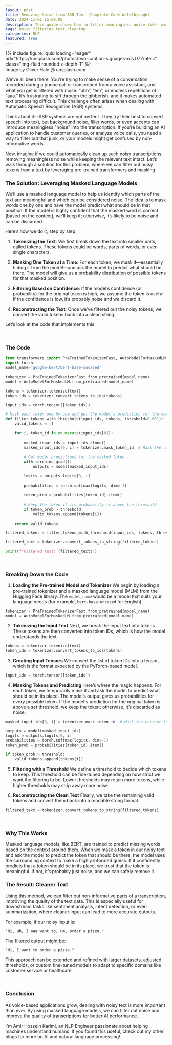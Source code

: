 ```yaml
---
layout: post
title: Removing Noise from ASR Text (Complete Code Walkthrough)
date: 2024-11-01 15:09:00
description: This guide shows how to filter meaningless noise like 'um' and 'aaa' from text, improving quality for NLP tasks.
tags: noise_filtering text_cleaning
categories: NLP
featured: true
---
```


<div class="row mt-3">
    <div class="col-12 mt-3 mt-md-0">
        {% include figure.liquid loading="eager" url="https://unsplash.com/photos/two-caution-signages-oTvU7Zmteic" class="img-fluid rounded z-depth-1" %}
    </div>
</div>
<div class="caption">
    Image by Oliver Hale @ unsplash.com
</div>

We’ve all been there. You’re trying to make sense of a conversation recorded during a phone call or transcribed from a voice assistant, and what you get is littered with noise: “uhh”, “em”, or endless repetitions of “aaa.” It’s frustrating to sift through the gibberish, and it makes automated text processing difficult. This challenge often arises when dealing with Automatic Speech Recognition (ASR) systems.

Think about it—ASR systems are not perfect. They try their best to convert speech into text, but background noise, filler words, or even accents can introduce meaningless "noise" into the transcription. If you’re building an AI application to handle customer queries, or analyze voice calls, you need a way to filter out that junk, or your models might get confused by non-informative words. 

Now, imagine if we could automatically clean up such noisy transcriptions, removing meaningless noise while keeping the relevant text intact. Let’s walk through a solution for this problem, where we can filter out noisy tokens from a text by leveraging pre-trained transformers and masking.

### The Solution: Leveraging Masked Language Models

We’ll use a masked language model to help us identify which parts of the text are meaningful and which can be considered noise. The idea is to mask words one by one and have the model predict what should be in that position. If the model is highly confident that the masked word is correct (based on the context), we’ll keep it; otherwise, it’s likely to be noise and can be discarded.

Here’s how we do it, step by step:

1. **Tokenizing the Text**: We first break down the text into smaller units, called tokens. These tokens could be words, parts of words, or even single characters.
  
2. **Masking One Token at a Time**: For each token, we mask it—essentially hiding it from the model—and ask the model to predict what should be there. The model will give us a probability distribution of possible tokens for that masked position.

3. **Filtering Based on Confidence**: If the model’s confidence (or probability) for the original token is high, we assume the token is useful. If the confidence is low, it’s probably noise and we discard it.

4. **Reconstructing the Text**: Once we’ve filtered out the noisy tokens, we convert the valid tokens back into a clean string.

Let’s look at the code that implements this.

<br />


### The Code

```python
from transformers import PreTrainedTokenizerFast, AutoModelForMaskedLM
import torch
model_name='google-bert/bert-base-uncased'

tokenizer = PreTrainedTokenizerFast.from_pretrained(model_name)
model = AutoModelForMaskedLM.from_pretrained(model_name)

tokens = tokenizer.tokenize(text)
token_ids = tokenizer.convert_tokens_to_ids(tokens)

input_ids = torch.tensor([token_ids])

# Mask each token one by one and get the model's prediction for the masked token
def filter_tokens_with_threshold(input_ids, tokens, threshold=0.001):
    valid_tokens = []
    
    for i, token_id in enumerate(input_ids[0]):
        
        masked_input_ids = input_ids.clone()
        masked_input_ids[0, i] = tokenizer.mask_token_id  # Mask the current token
        
        # Get model predictions for the masked token
        with torch.no_grad():
            outputs = model(masked_input_ids)
        
        logits = outputs.logits[0, i]
        
        probabilities = torch.softmax(logits, dim=-1)
        
        token_prob = probabilities[token_id].item()
        
        # Keep the token if its probability is above the threshold
        if token_prob > threshold:
            valid_tokens.append(tokens[i])
    
    return valid_tokens

filtered_tokens = filter_tokens_with_threshold(input_ids, tokens, threshold=0.0002)

filtered_text = tokenizer.convert_tokens_to_string(filtered_tokens)

print(f"Filtered text: {filtered_text}")
```
<br />

### Breaking Down the Code

1. **Loading the Pre-trained Model and Tokenizer**
We begin by loading a pre-trained tokenizer and a masked language model (MLM) from the Hugging Face library. The `model_name` would be a model that suits your language needs (for example, `bert-base-uncased` for English).

```python
tokenizer = PreTrainedTokenizerFast.from_pretrained(model_name)
model = AutoModelForMaskedLM.from_pretrained(model_name)
```

2. **Tokenizing the Input Text**
Next, we break the input text into tokens. These tokens are then converted into token IDs, which is how the model understands the text.

```python
tokens = tokenizer.tokenize(text)
token_ids = tokenizer.convert_tokens_to_ids(tokens)
```

3. **Creating Input Tensors**
We convert the list of token IDs into a tensor, which is the format expected by the PyTorch-based model.

```python
input_ids = torch.tensor([token_ids])
```

4. **Masking Tokens and Predicting**
Here’s where the magic happens. For each token, we temporarily mask it and ask the model to predict what should be in its place. The model’s output gives us probabilities for every possible token. If the model's prediction for the original token is above a set threshold, we keep the token; otherwise, it’s discarded as noise.

```python
masked_input_ids[0, i] = tokenizer.mask_token_id  # Mask the current token

outputs = model(masked_input_ids)
logits = outputs.logits[0, i]
probabilities = torch.softmax(logits, dim=-1)
token_prob = probabilities[token_id].item()

if token_prob > threshold:
    valid_tokens.append(tokens[i])
```

5. **Filtering with a Threshold**
We define a threshold to decide which tokens to keep. This threshold can be fine-tuned depending on how strict we want the filtering to be. Lower thresholds may retain more tokens, while higher thresholds may strip away more noise.

6. **Reconstructing the Clean Text**
Finally, we take the remaining valid tokens and convert them back into a readable string format.

```python
filtered_text = tokenizer.convert_tokens_to_string(filtered_tokens)
```

<br />

### Why This Works

Masked language models, like BERT, are trained to predict missing words based on the context around them. When we mask a token in our noisy text and ask the model to predict the token that should be there, the model uses the surrounding context to make a highly informed guess. If it confidently predicts that a token should be in its place, we trust that the token is meaningful. If not, it’s probably just noise, and we can safely remove it.

### The Result: Cleaner Text

Using this method, we can filter out non-informative parts of a transcription, improving the quality of the text data. This is especially useful for downstream tasks like sentiment analysis, intent detection, or even summarization, where cleaner input can lead to more accurate outputs.

For example, if our noisy input is:
```
"Hi, uh, I aaa want to, um, order a pizza."
```
The filtered output might be:
```
"Hi, I want to order a pizza."
```

This approach can be extended and refined with larger datasets, adjusted thresholds, or custom fine-tuned models to adapt to specific domains like customer service or healthcare.

<br />

### Conclusion

As voice-based applications grow, dealing with noisy text is more important than ever. By using masked language models, we can filter out noise and improve the quality of transcriptions for better AI performance.

I'm Amir Hossein Karimi, an NLP Engineer passionate about helping machines understand humans. If you found this useful, check out my other blogs for more on AI and natural language processing!
